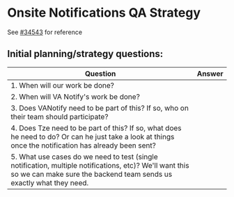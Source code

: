 # Onsite Notifications QA Strategy
See [#34543](https://github.com/department-of-veterans-affairs/va.gov-team/issues/34543) for reference

## Initial planning/strategy questions:

| Question | Answer |
|------|-------|
|1. When will our work be done?| |
|2. When will VA Notify's work be done?| |
|3. Does VANotify need to be part of this? If so, who on their team should participate?| |
|4. Does Tze need to be part of this? If so, what does he need to do? Or can he just take a look at things once the notification has already been sent?| |
|5. What use cases do we need to test (single notification, multiple notifications, etc)? We'll want this so we can make sure the backend team sends us exactly what they need.| |
